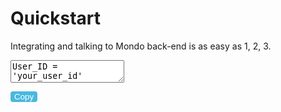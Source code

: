 # Quickstart

Integrating and talking to Mondo back-end is as easy as 1, 2, 3.

<textarea id="txt">
User_ID = 'your_user_id'
Account_ID = 'your_account_number'
Access_token = 'your_access_token'
</textarea>

<button class="button-save large" onclick="copy" style="background-color:#4AB8DE;border-radius: 4px;border: none;color:#FFFFFF">Copy</button>

<script type="text/javascript" src="/app/_copy_clipboard.js"></script>
